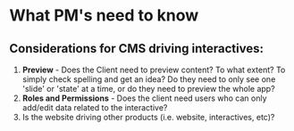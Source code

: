 # What PM's need to know

## Considerations for CMS driving interactives:
1. **Preview** - Does the Client need to preview content? To what extent? To simply check spelling and get an idea? Do they need to only see one 'slide' or 'state' at a time, or do they need to preview the whole app?
1. **Roles and Permissions** - Does the client need users who can only add/edit data related to the interactive?
1. Is the website driving other products (i.e. website, interactives, etc)?